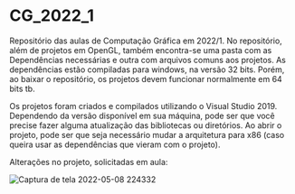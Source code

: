 # CG_2022_1
Repositório das aulas de Computação Gráfica em 2022/1. No repositório, além de projetos em OpenGL, também encontra-se uma pasta com as Dependências necessárias e outra com arquivos comuns aos projetos. As dependências estão compiladas para windows, na versão 32 bits. Porém, ao baixar o repositório, os projetos devem funcionar normalmente em 64 bits tb.

Os projetos foram criados e compilados utilizando o Visual Studio 2019. Dependendo da versão disponível em sua máquina, pode ser que você precise fazer alguma atualização das bibliotecas ou diretórios. Ao abrir o projeto, pode ser que seja necessário mudar a arquitetura para x86 (caso queira usar as dependências que vieram com o projeto).

Alterações no projeto, solicitadas em aula:

![Captura de tela 2022-05-08 224332](https://user-images.githubusercontent.com/51248056/167327334-37197b54-a739-4a5a-a68f-1b6edc39d972.png)
